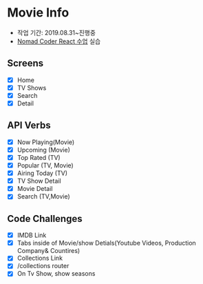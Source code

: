 # Movie Info

- 작업 기간: 2019.08.31~진행중
- [Nomad Coder React 수업](https://academy.nomadcoders.co/p/react-for-beginners) 실습

## Screens

- [x] Home
- [x] TV Shows
- [x] Search
- [x] Detail

## API Verbs

- [x] Now Playing(Movie)
- [x] Upcoming (Movie)
- [x] Top Rated (TV)
- [x] Popular (TV, Movie)
- [x] Airing Today (TV)
- [x] TV Show Detail
- [x] Movie Detail
- [x] Search (TV,Movie)

## Code Challenges

- [x] IMDB Link
- [x] Tabs inside of Movie/show Detials(Youtube Videos, Production Company& Countires)
- [x] Collections Link
- [x] /collections router
- [x] On Tv Show, show seasons

